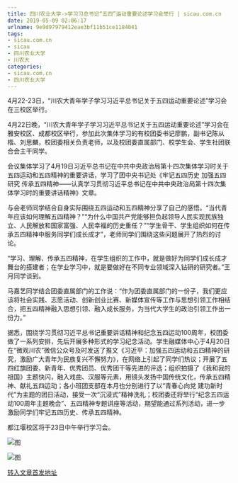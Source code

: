 ```yaml
---
title: 四川农业大学->学习习总书记“五四”运动重要论述学习会举行 | sicau.com.cn
date: 2019-05-09 02:06:17
urlname: 9e9d97979412eae3bf11b51ce1184041
tags: 
- sicau.com.cn
- sicau
- 四川农业大学
- 川农大
categories:
- sicau.com.cn
- 四川农业大学
---
```



4月22-23日，“川农大青年学子学习习近平总书记关于五四运动重要论述”学习会在三校区举行。

4月22日晚，“川农大青年学子学习习近平总书记关于五四运动重要论述”学习会在雅安校区、成都校区举行，参加此次集体学习的有校团委书记廖鹏，副书记陈从楷、刘思麟，校团委相关负责老师，以及校团委直属部门、校学生会、学生社团联合会主干同学。

会议集体学习了4月19日习近平总书记在中共中央政治局第十四次集体学习时关于五四运动和五四精神的重要讲话，学习了团中央书记处《牢记五四历史 加强五四研究 传承五四精神——认真学习贯彻习近平总书记在中共中央政治局第十四次集体学习时的重要讲话精神》文章。

与会老师同学结合自身实际围绕五四运动和五四精神分享了自己的感悟。“当代青年应该如何理解五四精神？”“为什么中国共产党能够担负起领导人民实现民族独立、人民解放和国家富强、人民幸福的历史重任？”“学生骨干、学生组织如何在传承五四精神中服务同学们成长成才”，老师同学们围绕这些问题展开了热烈的讨论。

“学习、理解、传承五四精神，在学生组织的工作中，就是做好为同学们成长成才舞台的搭建者；在学业学习中，就是要做好在不同专业领域深入钻研的研究者。”王月同学谈到。

马嘉艺同学结合团委直属部门的工作说：“作为团委直属部门的一份子，我们更应该将社会实践、志愿活动、创新创业比赛、新媒体宣传等工作与思想引领工作相结合，把五四精神融入思想引领、融入成长服务，为当代大学生的政治引领工作出一份力。”

据悉，围绕学习贯彻习近平总书记重要讲话精神和纪念五四运动100周年，校团委做了一系列安排，先后开展多种形式的学习纪念活动。学生融媒体中心于4月20日在“微观川农”微信公众号及时发送了推文《习近平：加强五四运动和五四精神的研究，激励广大青年为民族复兴不懈努力》，在网络上引起了同学们热议；开展了五四红旗团委、新青年、优秀团员、优秀团干等先进的评选；组织拍摄了《我和我的祖国》主题快闪，融入戏曲、汉服等元素，用镜头发扬中国传统文化，传承五四精神、献礼五四运动；各小班团支部在本月也分别进行了以“青春心向党 建功新时代”为主题的团日活动，接受一次“沉浸式”精神洗礼；校团委还将举行“纪念五四运动100周年主题晚会”、五四精神专题讲座等活动，期望能通过系列活动，进一步激励同学们牢记五四历史、传承五四精神。

都江堰校区将于23日中午举行学习会。



![图](https://news.sicau.edu.cn/__local/8/EC/C3/3343ED8A49F4C3E8F3E6DF660FE_90A8F833_11870.jpg)

![图](https://news.sicau.edu.cn/__local/3/B3/41/9332335D7E9B24245F1973545A8_89441156_15AC8.jpg)

[转入文章首发地址](https://news.sicau.edu.cn/info/1135/50821.htm)